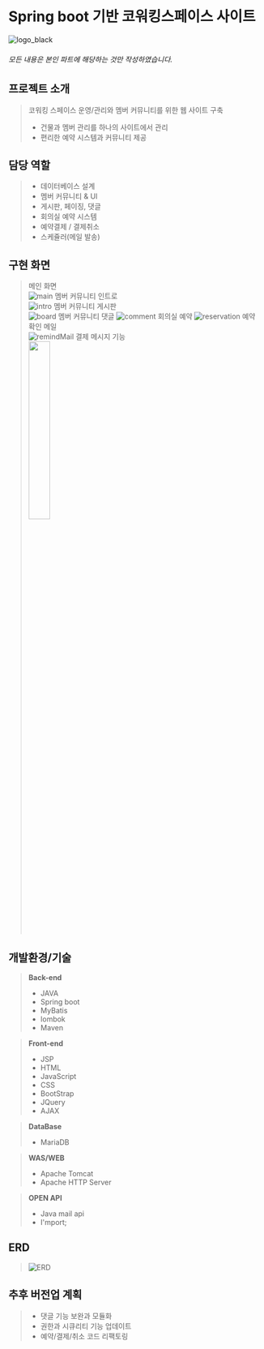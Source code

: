 __Spring boot 기반 코워킹스페이스 사이트__
============================

![logo_black](https://user-images.githubusercontent.com/78431040/120638001-8cc2e780-c4aa-11eb-9655-e8f3f346e8fc.png)

###### *모든 내용은 본인 파트에 해당하는 것만 작성하였습니다.*   
   
프로젝트 소개
------------
> 코워킹 스페이스 운영/관리와 멤버 커뮤니티를 위한 웹 사이트 구축
> - 건물과 멤버 관리를 하나의 사이트에서 관리
> - 편리한 예약 시스템과 커뮤니티 제공

담당 역할
-----------
> - 데이터베이스 설계
> - 멤버 커뮤니티 & UI   
> - 게시판, 페이징, 댓글   
> - 회의실 예약 시스템   
> - 예약결제 / 결제취소   
> - 스케쥴러(메일 발송)   

구현 화면
-----------
> 메인 화면   
![main](https://user-images.githubusercontent.com/78431040/120637114-71a3a800-c4a9-11eb-8c7b-e324bb1607d0.png)
> 멤버 커뮤니티 인트로   
![intro](https://user-images.githubusercontent.com/78431040/120637122-736d6b80-c4a9-11eb-9806-3e593188a452.png)
> 멤버 커뮤니티 게시판   
![board](https://user-images.githubusercontent.com/78431040/120637124-736d6b80-c4a9-11eb-973b-eb3eca195561.png)
> 멤버 커뮤니티 댓글
![comment](https://user-images.githubusercontent.com/78431040/120637130-749e9880-c4a9-11eb-8ea9-763050a0a0a2.png)
> 회의실 예약
![reservation](https://user-images.githubusercontent.com/78431040/120637125-74060200-c4a9-11eb-939b-d28583065e9e.png)
> 예약 확인 메일   
![remindMail](https://user-images.githubusercontent.com/78431040/120638392-03f87b80-c4ab-11eb-8513-ab0fd9108ed6.png)
> 결제 메시지 기능   
> <img width="30%" src="https://user-images.githubusercontent.com/78431040/120637128-749e9880-c4a9-11eb-8a8e-c4a9f7a9735f.jpg"/>


   
개발환경/기술
--------------------
> **Back-end**
> - JAVA
> - Spring boot
> - MyBatis
> - lombok
> - Maven
  
> **Front-end**
> - JSP
> - HTML
> - JavaScript
> - CSS
> - BootStrap
> - JQuery
> - AJAX

> **DataBase**
> - MariaDB

> **WAS/WEB**
> - Apache Tomcat
> - Apache HTTP Server

> **OPEN API**
> - Java mail api
> - I'mport;

ERD
------------
> ![ERD](https://user-images.githubusercontent.com/78431040/120638828-9ac53800-c4ab-11eb-826e-9736399acd07.png)
   
추후 버전업 계획
--------------------
> - 댓글 기능 보완과 모듈화
> - 권한과 시큐리티 기능 업데이트
> - 예약/결제/취소 코드 리팩토링
